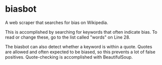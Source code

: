 # biasbot
A web scraper that searches for bias on Wikipedia. 

This is accomplished by searching for keywords that often indicate bias. To read or change these, go to the list called "words" on Line 28. 

The biasbot can also detect whether a keyword is within a quote. Quotes are allowed and often expected to be biased, so this prevents a lot of false positives. 
Quote-checking is accomplished with BeautifulSoup. 
